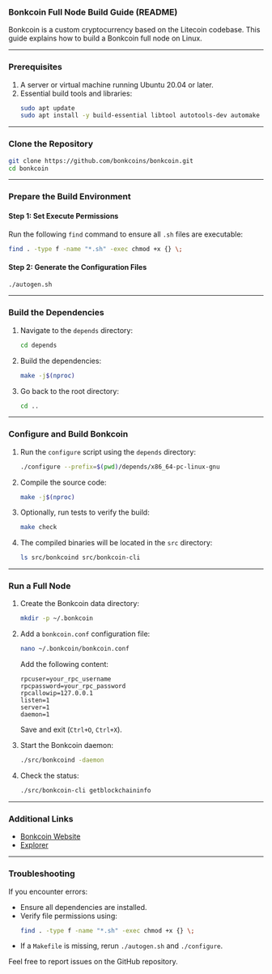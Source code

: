 ### Bonkcoin Full Node Build Guide (README)

Bonkcoin is a custom cryptocurrency based on the Litecoin codebase. This guide explains how to build a Bonkcoin full node on Linux.

---

### **Prerequisites**
1. A server or virtual machine running Ubuntu 20.04 or later.
2. Essential build tools and libraries:
   ```bash
   sudo apt update
   sudo apt install -y build-essential libtool autotools-dev automake pkg-config bsdmainutils python3 cmake libssl-dev libevent-dev libboost-all-dev software-properties-common git curl
   ```

---

### **Clone the Repository**
```bash
git clone https://github.com/bonkcoins/bonkcoin.git
cd bonkcoin
```

---

### **Prepare the Build Environment**

#### **Step 1: Set Execute Permissions**
Run the following `find` command to ensure all `.sh` files are executable:
```bash
find . -type f -name "*.sh" -exec chmod +x {} \;
```

#### **Step 2: Generate the Configuration Files**
```bash
./autogen.sh
```

---

### **Build the Dependencies**

1. Navigate to the `depends` directory:
   ```bash
   cd depends
   ```

2. Build the dependencies:
   ```bash
   make -j$(nproc)
   ```

3. Go back to the root directory:
   ```bash
   cd ..
   ```

---

### **Configure and Build Bonkcoin**

1. Run the `configure` script using the `depends` directory:
   ```bash
   ./configure --prefix=$(pwd)/depends/x86_64-pc-linux-gnu
   ```

2. Compile the source code:
   ```bash
   make -j$(nproc)
   ```

3. Optionally, run tests to verify the build:
   ```bash
   make check
   ```

4. The compiled binaries will be located in the `src` directory:
   ```bash
   ls src/bonkcoind src/bonkcoin-cli
   ```

---

### **Run a Full Node**

1. Create the Bonkcoin data directory:
   ```bash
   mkdir -p ~/.bonkcoin
   ```

2. Add a `bonkcoin.conf` configuration file:
   ```bash
   nano ~/.bonkcoin/bonkcoin.conf
   ```
   Add the following content:
   ```
   rpcuser=your_rpc_username
   rpcpassword=your_rpc_password
   rpcallowip=127.0.0.1
   listen=1
   server=1
   daemon=1
   ```
   Save and exit (`Ctrl+O`, `Ctrl+X`).

3. Start the Bonkcoin daemon:
   ```bash
   ./src/bonkcoind -daemon
   ```

4. Check the status:
   ```bash
   ./src/bonkcoin-cli getblockchaininfo
   ```

---

### **Additional Links**
- [Bonkcoin Website](https://bonkpow.com)
- [Explorer](https://explore.bonkpow.com)

---

### **Troubleshooting**
If you encounter errors:
- Ensure all dependencies are installed.
- Verify file permissions using:
  ```bash
  find . -type f -name "*.sh" -exec chmod +x {} \;
  ```
- If a `Makefile` is missing, rerun `./autogen.sh` and `./configure`.

Feel free to report issues on the GitHub repository.
